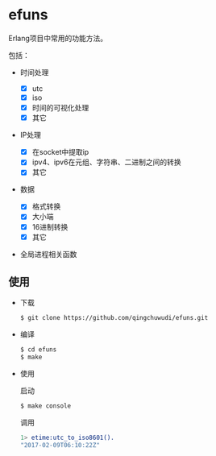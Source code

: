 # efuns

Erlang项目中常用的功能方法。

包括：

- 时间处理

	- [x] utc
	- [x] iso
	- [x] 时间的可视化处理
	- [x] 其它

- IP处理

	- [x] 在socket中提取ip
	- [x] ipv4、ipv6在元组、字符串、二进制之间的转换
	- [x] 其它

- 数据

	- [x] 格式转换
	- [x] 大小端
	- [x] 16进制转换
	- [x] 其它

- 全局进程相关函数

## 使用

- 下载

    ```bash
    $ git clone https://github.com/qingchuwudi/efuns.git
    ```
- 编译

    ```bash
    $ cd efuns
    $ make
    ```
- 使用

	启动
    ```bash
    $ make console
    ```

    调用
    ```erlang
    1> etime:utc_to_iso8601().
    "2017-02-09T06:10:22Z"
    ```